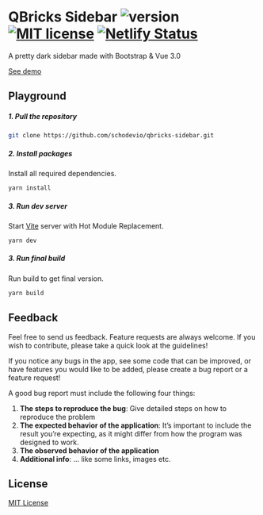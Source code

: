 # QBricks Sidebar ![version](https://img.shields.io/badge/version-0.1-blue) [![MIT license](https://img.shields.io/badge/License-MIT-green.svg)](https://github.com/schodevio/qbricks-sidebar/blob/main/LICENSE.md) [![Netlify Status](https://api.netlify.com/api/v1/badges/f35eaf00-427f-4c50-91ee-e93d8375adab/deploy-status)](https://app.netlify.com/sites/qbricks-sidebar/deploys)
A pretty dark sidebar made with Bootstrap & Vue 3.0

<a href="https://qbricks-sidebar.netlify.app/" target="_blank">See demo</a>

## Playground

##### 1. Pull the repository

```bash
git clone https://github.com/schodevio/qbricks-sidebar.git
```

##### 2. Install packages

Install all required dependencies.

```bash
yarn install
```

##### 3. Run dev server

Start <a href="https://vitejs.dev/" target="_blank">Vite</a> server with Hot Module Replacement.

```bash
yarn dev
```

##### 3. Run final build

Run build to get final version.

```bash
yarn build
```


## Feedback

Feel free to send us feedback. Feature requests are always welcome. If you wish to contribute, please take a quick look at the guidelines!

If you notice any bugs in the app, see some code that can be improved, or have features you would like to be added, please create a bug report or a feature request!

A good bug report must include the following four things:

1. **The steps to reproduce the bug**: Give detailed steps on how to reproduce the problem
2. **The expected behavior of the application**: It’s important to include the result you’re expecting, as it might differ from how the program was designed to work.
3. **The observed behavior of the application**
4. **Additional info**: ... like some links, images etc.

## License

[MIT License](https://github.com/schodevio/qbricks-sidebar/blob/main/LICENSE.md)

